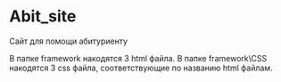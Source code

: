 # Abit_site
Сайт для помощи абитуриенту

В папке framework накодятся 3 html файла.
В папке framework\CSS накодятся 3 css файла, соответствующие по названию html файлам.
